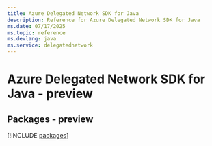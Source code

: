 ```yaml
---
title: Azure Delegated Network SDK for Java
description: Reference for Azure Delegated Network SDK for Java
ms.date: 07/17/2025
ms.topic: reference
ms.devlang: java
ms.service: delegatednetwork
---
```

# Azure Delegated Network SDK for Java - preview
## Packages - preview
[!INCLUDE [packages](delegated-network-index.md)]